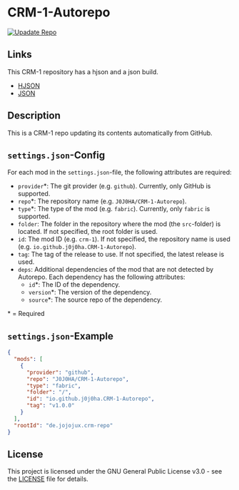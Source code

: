 # CRM-1-Autorepo

[![Upadate Repo](https://github.com/J0J0HA/CRM-1-Autorepo/actions/workflows/update-repo.yml/badge.svg)](https://github.com/J0J0HA/CRM-1-Autorepo/actions/workflows/update-repo.yml)

## Links

This CRM-1 repository has a hjson and a json build.

- [HJSON](https://crm-repo.jojojux.de/repo.hjson)
- [JSON](https://crm-repo.jojojux.de/repo.json)

## Description

This is a CRM-1 repo updating its contents automatically from GitHub.

## ``settings.json``-Config

For each mod in the ``settings.json``-file, the following attributes are required:

- ``provider``*: The git provider (e.g. ``github``). Currently, only GitHub is supported.
- ``repo``*: The repository name (e.g. ``J0J0HA/CRM-1-Autorepo``).
- ``type``*: The type of the mod (e.g. ``fabric``). Currently, only ``fabric`` is supported.
- ``folder``: The folder in the repository where the mod (the ``src``-folder) is located. If not specified, the root folder is used.
- ``id``: The mod ID (e.g. ``crm-1``). If not specified, the repository name is used (e.g. ``io.github.j0j0ha.CRM-1-Autorepo``).
- ``tag``: The tag of the release to use. If not specified, the latest release is used.
- ``deps``: Additional dependencies of the mod that are not detected by Autorepo. Each dependency has the following attributes:
  - ``id``*: The ID of the dependency.
  - ``version``*: The version of the dependency.
  - ``source``*: The source repo of the dependency.

\* = Required

## ``settings.json``-Example

```json
{
  "mods": [
    {
      "provider": "github",
      "repo": "J0J0HA/CRM-1-Autorepo",
      "type": "fabric",
      "folder": "/",
      "id": "io.github.j0j0ha.CRM-1-Autorepo",
      "tag": "v1.0.0"
    }
  ],
  "rootId": "de.jojojux.crm-repo"
}
```

## License

This project is licensed under the GNU General Public License v3.0 - see the [LICENSE](LICENSE) file for details.
